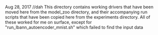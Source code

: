 Aug 28, 2017 //dah
This directory contains working drivers that have been moved
here from the model_zoo directory, and their accompanying run
scripts that have been copied here from the experiments directory.
All of these worked for me on surface, except for
"run_lbann_autoencoder_mnist.sh" which failed to find the input
data

